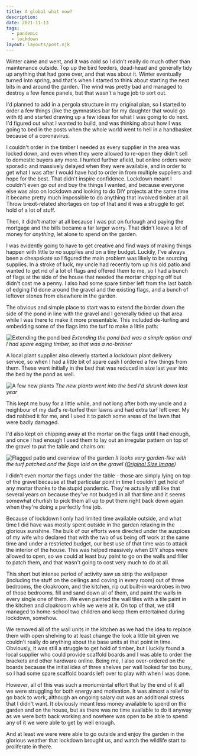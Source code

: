 ```yaml
---
title: A global what now?
description: 
date: 2021-11-13
tags:
  - pandemic
  - lockdown
layout: layouts/post.njk
---
```


Winter came and went, and it was cold so I didn't really do much other than maintenance outside. Top up the bird feeders, dead-head and generally tidy up anything that had gone over, and that was about it.  Winter eventually turned into spring, and that's when I started to think about starting the next bits in and around the garden. The wind was pretty bad and managed to destroy a few fence panels, but that wasn't a huge job to sort out.

I'd planned to add in a pergola structure in my original plan, so I started to order a few things (like the gymnastics bar for my daughter that would go with it) and started drawing up a few ideas for what I was going to do next.  I'd figured out what I wanted to build, and was thinking about how I was going to bed in the posts when the whole world went to hell in a handbasket because of a coronavirus.

<!--more-->

I couldn't order in the timber I needed as every supplier in the area was locked down, and even when they were allowed to re-open they didn't sell to domestic buyers any more.  I hunted further afield, but online orders were sporadic and massively delayed when they were available, and in order to get what I was after I would have had to order in from multiple suppliers and hope for the best. That didn't inspire confidence. Lockdown meant I couldn't even go out and buy the things I wanted, and because everyone else was also on lockdown and looking to do DIY projects at the same time it became pretty much impossible to do anything that involved timber at all.  Throw brexit-related shortages on top of that and it was a struggle to get hold of a lot of stuff.

Then, it didn't matter at all because I was put on furlough and paying the mortgage and the bills became a far larger worry.  That didn't leave a lot of money for *anything*, let alone to spend on the garden.

I was evidently going to have to get creative and find ways of making things happen with little to no supplies and on a tiny budget.  Luckily, I've always been a cheapskate so I figured the main problem was likely to be sourcing supplies.  In a stroke of luck, my uncle had recently torn up his old patio and wanted to get rid of a lot of flags and offered them to me, so I had a bunch of flags at the side of the house that needed the mortar chipping off but didn't cost me a penny. I also had some spare timber left from the last batch of edging I'd done around the gravel and the existing flags, and a bunch of leftover stones from elsewhere in the garden.

The obvious and simple place to start was to extend the border down the side of the pond in line with the gravel and I generally tidied up that area while I was there to make it more presentable. This included de-turfing and embedding some of the flags into the turf to make a little path:

![Extending the pond bed](/img/posts/extend-pond-bed.jpg)
*Extending the pond bed was a simple option and I had spare edging timber, so that was a no-brainer*

A local plant supplier also cleverly started a lockdown plant delivery service, so when I had a little bit of spare cash I ordered a few things from them. These went initially in the bed that was reduced in size last year into the bed by the pond as well.

![A few new plants](/img/posts/new-plants-042020.jpg)
*The new plants went into the bed I'd shrunk down last year*

This kept me busy for a little while, and not long after both my uncle and a neighbour of my dad's re-turfed their lawns and had extra turf left over.  My dad nabbed it for me, and I used it to patch some areas of the lawn that were badly damaged.

I'd also kept on chipping away at the mortar on the flags until I had enough, and once I had enough I used them to lay out an irregular pattern on top of the gravel to put the table and chairs on:

![Flagged patio and overview of the garden](/img/posts/panorama-042020.jpg)
*It looks very garden-like with the turf patched and the flags laid on the gravel ([Original Size Image](/img/posts/panorama-042020.jpg))*

I didn't even mortar the flags under the table - those are simply lying on top of the gravel because at that particular point in time I couldn't get hold of any mortar thanks to the stupid pandemic. They're actually still like that several years on because they've not budged in all that time and it seems somewhat churlish to pick them all up to put them right back down again when they're doing a perfectly fine job.

Because of lockdown I only had limited time available outside, and what time I did have was mostly spent outside in the garden relaxing in the glorious sunshine.  The bulk of our efforts were directed under the auspices of my wife who declared that with the two of us being off work at the same time and under a restricted budget, our best use of that time was to attack the interior of the house.  This was helped massively when DIY shops were allowed to open, so we could at least buy paint to go on the walls and filler to patch them, and that wasn't going to cost very much to do at all.

This short but intense period of activity saw us strip the wallpaper (including the stuff on the ceilings and coving in every room) out of three bedrooms, the cloakroom, and the kitchen, rip out built-in wardrobes in two of those bedrooms, fill and sand down all of them, and paint the walls in every single one of them.  We even painted the wall tiles with a tile paint in the kitchen and cloakroom while we were at it.  On top of that, we still managed to home-school two children and keep them entertained during lockdown, somehow.

We removed all of the wall units in the kitchen as we had the idea to replace them with open shelving to at least change the look a little bit given we couldn't really do anything about the base units at that point in time.  Obviously, it was still a struggle to get hold of timber, but I luckily found a local supplier who could provide scaffold boards and I was able to order the brackets and other hardware online.  Being me, I also over-ordered on the boards because the initial idea of three shelves per wall looked far too busy, so I had some spare scaffold boards left over to play with when I was done.

However, all of this was such a monumental effort that by the end of it all we were struggling for both energy and motivation.  It was almost a relief to go back to work, although an ongoing salary cut was an additional stress that I didn't want.  It obviously meant less money available to spend on the garden and on the house, but as there was no time available to do it anyway as we were both back working and nowhere was open to be able to spend any of it we were able to get by well enough.

And at least we were were able to go outside and enjoy the garden in the glorious weather that lockdown brought us, and watch the wildlife start to proliferate in there.